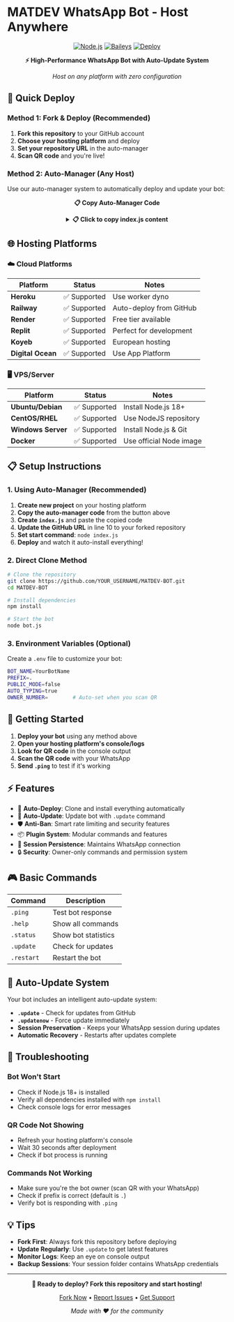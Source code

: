 # MATDEV WhatsApp Bot - Host Anywhere

<div align="center">

[![Node.js](https://img.shields.io/badge/Node.js-18+-brightgreen.svg)](https://nodejs.org/)
[![Baileys](https://img.shields.io/badge/Baileys-Latest-blue.svg)](https://github.com/WhiskeySockets/Baileys)
[![Deploy](https://img.shields.io/badge/Deploy-One--Click-success.svg)]()

**⚡ High-Performance WhatsApp Bot with Auto-Update System**

*Host on any platform with zero configuration*

</div>

## 🚀 Quick Deploy

### Method 1: Fork & Deploy (Recommended)
1. **Fork this repository** to your GitHub account
2. **Choose your hosting platform** and deploy
3. **Set your repository URL** in the auto-manager
4. **Scan QR code** and you're live!

### Method 2: Auto-Manager (Any Host)
Use our auto-manager system to automatically deploy and update your bot:

<div align="center">

**📋 Copy Auto-Manager Code**

<details>
<summary><strong>📋 Click to copy index.js content</strong></summary>

```javascript
const { spawn, spawnSync } = require('child_process')
const { existsSync } = require('fs')
//const fs = require('fs-extra')
//const path = require('path')

console.log('🎯 MATDEV Bot Auto-Manager')
console.log('📍 Working in:', __dirname)

// Your GitHub repository - UPDATE THIS WITH YOUR ACTUAL REPO URL
const GITHUB_REPO = 'https://github.com/marhthing/MATDEV-BOT.git'

// Expose manager commands IMMEDIATELY at startup - before any bot operations
console.log('🔧 Setting up manager commands...')
global.managerCommands = {
    restart: () => {
        console.log('🔄 Restart requested via bot command')
        process.kill(process.pid, 'SIGUSR1')
    },
    
    shutdown: () => {
        console.log('🛑 Shutdown requested via bot command')
        process.kill(process.pid, 'SIGTERM')
    },
    
    checkUpdates: async () => {
        try {
            console.log('🔍 Checking for updates...')
            
            // Fetch latest commit from GitHub
            const { spawnSync } = require('child_process')
            const result = spawnSync('git', ['ls-remote', GITHUB_REPO, 'HEAD'], {
                encoding: 'utf8',
                stdio: ['inherit', 'pipe', 'inherit']
            })
            
            if (result.error || result.status !== 0) {
                return { error: 'Failed to check remote repository' }
            }
            
            const remoteCommit = result.stdout.split('\t')[0]
            
            // Get local commit if git repo exists
            let localCommit = null
            if (require('fs-extra').existsSync('.git')) {
                const localResult = spawnSync('git', ['rev-parse', 'HEAD'], {
                    encoding: 'utf8',
                    stdio: ['inherit', 'pipe', 'inherit']
                })
                
                if (localResult.status === 0) {
                    localCommit = localResult.stdout.trim()
                }
            }
            
            if (!localCommit || localCommit !== remoteCommit) {
                return { 
                    updateAvailable: true, 
                    message: `Updates available! Local: ${localCommit?.substring(0, 7) || 'none'}, Remote: ${remoteCommit.substring(0, 7)}` 
                }
            } else {
                return { 
                    updateAvailable: false, 
                    message: 'Bot is up to date!' 
                }
            }
        } catch (error) {
            return { error: error.message }
        }
    },
    
    updateNow: () => {
        console.log('🔄 Force update requested - bypassing all checks and recloning repository...')
        
        // Create update flag for completion notification
        const fs = require('fs')
        const updateInfo = {
            timestamp: Date.now(),
            requestedAt: new Date().toISOString()
        }
        fs.writeFileSync('.update_flag.json', JSON.stringify(updateInfo, null, 2))
        
        // Force immediate recloning by removing ALL key files (bypass any existence checks)
        setTimeout(() => {
            console.log('🔄 Force removing ALL key files to trigger complete recloning...')
            const filesToRemove = ['bot.js', 'config.js', 'package.json']
            
            try {
                // Remove files without checking if they exist first
                for (const file of filesToRemove) {
                    try {
                        fs.unlinkSync(file)
                        console.log(`✅ ${file} removed`)
                    } catch (err) {
                        console.log(`ℹ️ ${file} not found or already removed`)
                    }
                }
                console.log('✅ All files removed - forced recloning will be triggered')
            } catch (error) {
                console.error('❌ Failed to remove files:', error)
            }
            
            console.log('🔄 Forcing process exit to trigger complete recloning from index.js...')
            process.exit(1)
        }, 1000)
        
        return { message: 'Force update initiated - bot will restart with latest code from GitHub' }
    }
}

console.log('✅ Manager commands ready and available globally')

// Check if this is an initial setup, restart, or forced update
// If any of these key files are missing, trigger recloning
const isInitialSetup = !existsSync('bot.js') || !existsSync('config.js') || !existsSync('package.json')
const isForcedUpdate = existsSync('.update_flag.json')

if (isInitialSetup || isForcedUpdate) {
    if (isForcedUpdate) {
        console.log('🔄 Forced update detected - recloning from GitHub...')
    } else {
        console.log('🔧 Initial setup detected - cloning from GitHub...')
    }
    cloneAndSetup()
} else {
    console.log('🚀 Starting MATDEV bot...')
    startBot()
}

function cloneAndSetup() {
    console.log('📥 Cloning bot from GitHub...')
    console.log('🔗 Repository:', GITHUB_REPO)

    // Remove any existing files (except this manager, node_modules, session, .env, and config.js)
    console.log('🧹 Cleaning workspace (preserving session folder, .env, and config.js)...')
    spawnSync('bash', ['-c', 'find . -maxdepth 1 ! -name "." ! -name "index.js" ! -name "node_modules" ! -name "session" ! -name ".env" ! -name "config.js" -exec rm -rf {} +'], { stdio: 'inherit' })

    // Clone repository to a temporary directory
    const cloneResult = spawnSync('git', ['clone', GITHUB_REPO, 'temp_clone'], {
        stdio: 'inherit'
    })

    if (cloneResult.error || cloneResult.status !== 0) {
        console.error('❌ Failed to clone repository!')
        console.error('Error:', cloneResult.error?.message || `Exit code: ${cloneResult.status}`)
        process.exit(1)
    }

    // Backup important files before copying
    console.log('📁 Moving bot files (preserving existing .env and config.js)...')
    spawnSync('bash', ['-c', 'cp .env .env.backup 2>/dev/null || true; cp config.js config.js.backup 2>/dev/null || true'], { stdio: 'inherit' })
    
    // Copy new files (including hidden files)
    const moveResult = spawnSync('bash', ['-c', 'cp -r temp_clone/. . && rm -rf temp_clone'], {
        stdio: 'inherit'
    })
    
    // Restore backed up files if they existed
    spawnSync('bash', ['-c', 'mv .env.backup .env 2>/dev/null || true; mv config.js.backup config.js 2>/dev/null || true'], { stdio: 'inherit' })

    if (moveResult.error || moveResult.status !== 0) {
        console.error('❌ Failed to move bot files!')
        console.error('Error:', moveResult.error?.message || `Exit code: ${moveResult.status}`)
        process.exit(1)
    }

    console.log('✅ Bot files moved successfully!')

    // Check what we have now
    console.log('📁 Directory after clone:')
    spawnSync('ls', ['-la'], { stdio: 'inherit' })

    // Find entry point
    let entryPoint = findEntryPoint()

    if (!entryPoint) {
        console.error('❌ No bot entry point found!')
        console.log('📁 Available JS files:')
        spawnSync('find', ['.', '-name', '*.js', '-type', 'f'], { stdio: 'inherit' })
        process.exit(1)
    }

    console.log(`✅ Found bot entry point: ${entryPoint}`)

    // Install dependencies
    if (existsSync('package.json')) {
        console.log('📦 Installing dependencies...')
        const installResult = spawnSync('npm', ['install', '--production'], {
            stdio: 'inherit'
        })

        if (installResult.error || installResult.status !== 0) {
            console.error('❌ Failed to install dependencies')
            process.exit(1)
        }
        console.log('✅ Dependencies installed!')
    }

    // Start the bot
    startBot(entryPoint)
    
    // Send update completion notification after successful reclone
    setTimeout(() => {
        sendUpdateCompleteNotification()
    }, 10000) // Wait 10 seconds for bot to fully initialize
}

function findEntryPoint() {
    const possibleEntryPoints = ['bot.js', 'app.js', 'main.js', 'src/index.js']
    
    for (const file of possibleEntryPoints) {
        if (existsSync(file)) {
            return file
        }
    }

    // Check package.json for main field
    if (existsSync('package.json')) {
        try {
            const packageJson = JSON.parse(fs.readFileSync('package.json', 'utf8'))
            if (packageJson.main && existsSync(packageJson.main)) {
                return packageJson.main
            }
        } catch (err) {
            console.log('⚠️ Could not read package.json main field')
        }
    }

    return null
}

/**
 * Send update completion notification to bot private chat
 */
async function sendUpdateCompleteNotification() {
    try {
        // Check if this was an update (look for a flag file)
        const fs = require('fs')
        const updateFlagPath = '.update_flag.json'
        
        if (!fs.existsSync(updateFlagPath)) {
            return // Not an update, skip notification
        }
        
        // Read update info
        const updateInfo = JSON.parse(fs.readFileSync(updateFlagPath, 'utf8'))
        const { spawn } = require('child_process')
        
        // Send notification via bot command
        console.log('📤 Sending update completion notification...')
        
        // Use node to send the notification
        const notificationScript = `
const fs = require('fs');
setTimeout(async () => {
    try {
        // Check if bot is ready by looking for active WhatsApp connection
        if (global.managerCommands) {
            console.log('✅ Update completed successfully - fresh code from GitHub');
            console.log('🕐 Updated at: ${new Date().toLocaleString()}');
        }
    } catch (error) {
        console.log('Notification script error:', error);
    }
}, 5000);
`
        
        // Clean up flag file
        fs.unlinkSync(updateFlagPath)
        
    } catch (error) {
        console.log('Error sending update notification:', error)
    }
}

function startBot(entryPoint = 'bot.js') {
    console.log(`🚀 Starting bot: ${entryPoint}`)

    const botProcess = spawn('node', [entryPoint], {
        stdio: 'inherit'
    })

    let restartCount = 0
    const maxRestarts = 5

    botProcess.on('exit', (code, signal) => {
        console.log(`🔄 Bot exited with code ${code}, signal ${signal}`)
        
        // Always restart unless it's a manager shutdown or interrupt
        if (signal !== 'SIGTERM' && signal !== 'SIGINT') {
            if (code === 0) {
                // Code 0 means intentional restart (like .restart command)
                console.log(`🔄 Restarting bot as requested...`)
                setTimeout(() => {
                    startBot(entryPoint)
                }, 2000)
            } else {
                // Non-zero exit code means crash or update request
                // Check if this might be an update request by checking for missing files or update flag
                const isInitialSetup = !existsSync('bot.js') || !existsSync('config.js') || !existsSync('package.json')
                const isForcedUpdate = existsSync('.update_flag.json')
                
                if (isInitialSetup || isForcedUpdate) {
                    console.log('🔄 Update triggered - initiating recloning process...')
                    cloneAndSetup()
                    return // Don't restart normally, let cloneAndSetup handle it
                }
                
                restartCount++
                if (restartCount <= maxRestarts) {
                    console.log(`🔄 Restarting bot after crash... (${restartCount}/${maxRestarts})`)
                    setTimeout(() => {
                        startBot(entryPoint)
                    }, 2000)
                } else {
                    console.error('❌ Too many crash restarts, stopping')
                    process.exit(1)
                }
            }
        } else {
            console.log('🛑 Bot stopped by manager')
        }
    })

    botProcess.on('error', (error) => {
        console.error('❌ Bot start error:', error.message)
    })

    // Handle manager restart requests
    process.on('SIGUSR1', () => {
        console.log('🔄 Received restart signal, restarting bot...')
        botProcess.kill('SIGTERM')
        setTimeout(() => {
            startBot(entryPoint)
        }, 2000)
    })

    // Handle manager shutdown requests
    process.on('SIGTERM', () => {
        console.log('🛑 Received shutdown signal, stopping bot...')
        botProcess.kill('SIGTERM')
        process.exit(0)
    })

    process.on('SIGINT', () => {
        console.log('🛑 Received interrupt signal, stopping bot...')
        botProcess.kill('SIGINT')
        process.exit(0)
    })

    console.log('✅ Bot manager running!')
    
    // Keep the manager process alive
    const keepAlive = setInterval(() => {
        // This interval keeps the manager process running
        // It will only exit when explicitly terminated
    }, 60000) // Check every minute
    
    // Store the interval for cleanup
    botProcess.keepAliveInterval = keepAlive
}

// Prevent the manager from exiting unexpectedly
process.on('uncaughtException', (error) => {
    console.error('❌ Manager uncaught exception:', error)
    // Don't exit, keep the manager running
})

process.on('unhandledRejection', (reason, promise) => {
    console.error('❌ Manager unhandled rejection:', reason)
    // Don't exit, keep the manager running
})
```

<button onclick="copyToClipboard()" style="background: #4CAF50; color: white; padding: 10px 20px; border: none; border-radius: 5px; cursor: pointer; margin: 10px;">
📋 Copy Auto-Manager Code
</button>

<script>
function copyToClipboard() {
    const code = document.querySelector('code').textContent;
    navigator.clipboard.writeText(code).then(function() {
        const btn = document.querySelector('button');
        btn.textContent = '✅ Copied!';
        btn.style.background = '#2196F3';
        setTimeout(() => {
            btn.textContent = '📋 Copy Auto-Manager Code';
            btn.style.background = '#4CAF50';
        }, 2000);
    });
}
</script>

</details>

</div>

## 🌐 Hosting Platforms

### ☁️ Cloud Platforms
| Platform | Status | Notes |
|----------|---------|-------|
| **Heroku** | ✅ Supported | Use worker dyno |
| **Railway** | ✅ Supported | Auto-deploy from GitHub |
| **Render** | ✅ Supported | Free tier available |
| **Replit** | ✅ Supported | Perfect for development |
| **Koyeb** | ✅ Supported | European hosting |
| **Digital Ocean** | ✅ Supported | Use App Platform |

### 🖥️ VPS/Server
| Platform | Status | Notes |
|----------|---------|-------|
| **Ubuntu/Debian** | ✅ Supported | Install Node.js 18+ |
| **CentOS/RHEL** | ✅ Supported | Use NodeJS repository |
| **Windows Server** | ✅ Supported | Install Node.js & Git |
| **Docker** | ✅ Supported | Use official Node image |

## 📋 Setup Instructions

### 1. Using Auto-Manager (Recommended)
1. **Create new project** on your hosting platform
2. **Copy the auto-manager code** from the button above
3. **Create `index.js`** and paste the copied code
4. **Update the GitHub URL** in line 10 to your forked repository
5. **Set start command**: `node index.js`
6. **Deploy** and watch it auto-install everything!

### 2. Direct Clone Method
```bash
# Clone the repository
git clone https://github.com/YOUR_USERNAME/MATDEV-BOT.git
cd MATDEV-BOT

# Install dependencies
npm install

# Start the bot
node bot.js
```

### 3. Environment Variables (Optional)
Create a `.env` file to customize your bot:
```bash
BOT_NAME=YourBotName
PREFIX=.
PUBLIC_MODE=false
AUTO_TYPING=true
OWNER_NUMBER=        # Auto-set when you scan QR
```

## 📱 Getting Started

1. **Deploy your bot** using any method above
2. **Open your hosting platform's console/logs**
3. **Look for QR code** in the console output
4. **Scan the QR code** with your WhatsApp
5. **Send `.ping`** to test if it's working

## ⚡ Features

- 🚀 **Auto-Deploy**: Clone and install everything automatically
- 🔄 **Auto-Update**: Update bot with `.update` command
- 🛡️ **Anti-Ban**: Smart rate limiting and security features
- 📦 **Plugin System**: Modular commands and features
- 💾 **Session Persistence**: Maintains WhatsApp connection
- 🔒 **Security**: Owner-only commands and permission system

## 🎮 Basic Commands

| Command | Description |
|---------|-------------|
| `.ping` | Test bot response |
| `.help` | Show all commands |
| `.status` | Show bot statistics |
| `.update` | Check for updates |
| `.restart` | Restart the bot |

## 🤖 Auto-Update System

Your bot includes an intelligent auto-update system:

- **`.update`** - Check for updates from GitHub
- **`.updatenow`** - Force update immediately  
- **Session Preservation** - Keeps your WhatsApp session during updates
- **Automatic Recovery** - Restarts after updates complete

## 🔧 Troubleshooting

### Bot Won't Start
- Check if Node.js 18+ is installed
- Verify all dependencies installed with `npm install`
- Check console logs for error messages

### QR Code Not Showing
- Refresh your hosting platform's console
- Wait 30 seconds after deployment
- Check if bot process is running

### Commands Not Working
- Make sure you're the bot owner (scan QR with your WhatsApp)
- Check if prefix is correct (default is `.`)
- Verify bot is responding with `.ping`

## 💡 Tips

- **Fork First**: Always fork this repository before deploying
- **Update Regularly**: Use `.update` to get latest features
- **Monitor Logs**: Keep an eye on console output
- **Backup Sessions**: Your session folder contains WhatsApp credentials

---

<div align="center">

**🚀 Ready to deploy? Fork this repository and start hosting!**

[Fork Now](https://github.com/marhthing/MATDEV-BOT/fork) • [Report Issues](https://github.com/marhthing/MATDEV-BOT/issues) • [Get Support](https://github.com/marhthing/MATDEV-BOT/discussions)

*Made with ❤️ for the community*

</div>